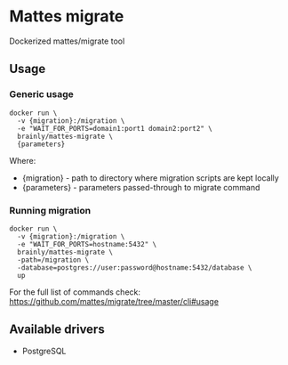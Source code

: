 # Mattes migrate

Dockerized mattes/migrate tool

## Usage

### Generic usage

```
docker run \
  -v {migration}:/migration \
  -e "WAIT_FOR_PORTS=domain1:port1 domain2:port2" \
  brainly/mattes-migrate \
  {parameters}
```

Where:

- {migration} - path to directory where migration scripts are kept locally
- {parameters} - parameters passed-through to migrate command

### Running migration

```
docker run \
  -v {migration}:/migration \
  -e "WAIT_FOR_PORTS=hostname:5432" \
  brainly/mattes-migrate \
  -path=/migration \
  -database=postgres://user:password@hostname:5432/database \
  up
``` 

For the full list of commands check: https://github.com/mattes/migrate/tree/master/cli#usage

## Available drivers

- PostgreSQL
